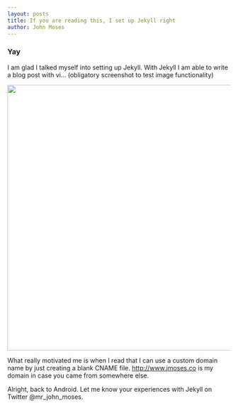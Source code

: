 ```yaml
---
layout: posts
title: If you are reading this, I set up Jekyll right
author: John Moses
---
```

### Yay
I am glad I talked myself into setting up Jekyll.  With Jekyll I am able to write a blog 
post with vi... (obligatory screenshot to test image functionality)

<img src="{{ site.url }}/images/2013-06-28-screenshot.png" width="600px" />

What really motivated me is when I read that I can use a custom domain name by just creating a blank 
CNAME file.  http://www.jmoses.co is my domain in case you came from somewhere else.

Alright, back to Android.  Let me know your experiences with Jekyll on Twitter @mr_john_moses.
